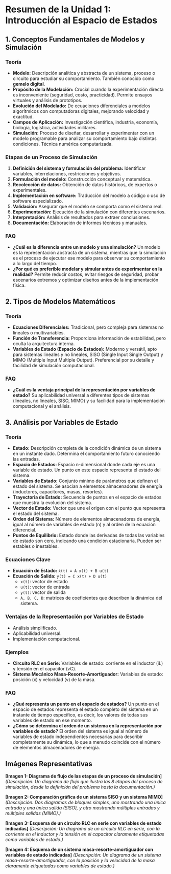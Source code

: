 # Resumen de la Unidad 1: Introducción al Espacio de Estados

## 1. Conceptos Fundamentales de Modelos y Simulación

### Teoría
- **Modelo:** Descripción analítica y abstracta de un sistema, proceso o circuito para estudiar su comportamiento. También conocido como **gemelo digital**.
- **Propósito de la Modelación:** Crucial cuando la experimentación directa es inconveniente (seguridad, costo, practicidad). Permite ensayos virtuales y análisis de prototipos.
- **Evolución del Modelado:** De ecuaciones diferenciales a modelos algorítmicos con computadoras digitales, mejorando velocidad y exactitud.
- **Campos de Aplicación:** Investigación científica, industria, economía, biología, logística, actividades militares.
- **Simulación:** Proceso de diseñar, desarrollar y experimentar con un modelo programable para analizar su comportamiento bajo distintas condiciones. Técnica numérica computarizada.

### Etapas de un Proceso de Simulación
1.  **Definición del sistema y formulación del problema:** Identificar variables, interrelaciones, restricciones y objetivos.
2.  **Formulación del modelo:** Construcción conceptual y matemática.
3.  **Recolección de datos:** Obtención de datos históricos, de expertos o experimentales.
4.  **Implementación en software:** Traducción del modelo a código o uso de software especializado.
5.  **Validación:** Asegurar que el modelo se comporta como el sistema real.
6.  **Experimentación:** Ejecución de la simulación con diferentes escenarios.
7.  **Interpretación:** Análisis de resultados para extraer conclusiones.
8.  **Documentación:** Elaboración de informes técnicos y manuales.

### FAQ
- **¿Cuál es la diferencia entre un modelo y una simulación?**
  Un modelo es la representación abstracta de un sistema, mientras que la simulación es el proceso de ejecutar ese modelo para observar su comportamiento a lo largo del tiempo.
- **¿Por qué es preferible modelar y simular antes de experimentar en la realidad?**
  Permite reducir costos, evitar riesgos de seguridad, probar escenarios extremos y optimizar diseños antes de la implementación física.

## 2. Tipos de Modelos Matemáticos

### Teoría
- **Ecuaciones Diferenciales:** Tradicional, pero compleja para sistemas no lineales o multivariables.
- **Función de Transferencia:** Proporciona información de estabilidad, pero oculta la arquitectura interna.
- **Variables de Estado (Espacio de Estados):** Moderno y versátil, apto para sistemas lineales y no lineales, SISO (Single Input Single Output) y MIMO (Multiple Input Multiple Output). Preferencial por su detalle y facilidad de simulación computacional.

### FAQ
- **¿Cuál es la ventaja principal de la representación por variables de estado?**
  Su aplicabilidad universal a diferentes tipos de sistemas (lineales, no lineales, SISO, MIMO) y su facilidad para la implementación computacional y el análisis.

## 3. Análisis por Variables de Estado

### Teoría
- **Estado:** Descripción completa de la condición dinámica de un sistema en un instante dado. Determina el comportamiento futuro conociendo las entradas.
- **Espacio de Estados:** Espacio n-dimensional donde cada eje es una variable de estado. Un punto en este espacio representa el estado del sistema.
- **Variables de Estado:** Conjunto mínimo de parámetros que definen el estado del sistema. Se asocian a elementos almacenadores de energía (inductores, capacitores, masas, resortes).
- **Trayectoria de Estado:** Secuencia de puntos en el espacio de estados que muestra la evolución del sistema.
- **Vector de Estado:** Vector que une el origen con el punto que representa el estado del sistema.
- **Orden del Sistema:** Número de elementos almacenadores de energía, igual al número de variables de estado (n) y al orden de la ecuación diferencial.
- **Puntos de Equilibrio:** Estado donde las derivadas de todas las variables de estado son cero, indicando una condición estacionaria. Pueden ser estables o inestables.

### Ecuaciones Clave
- **Ecuación de Estado:** `ẋ(t) = A x(t) + B u(t)`
- **Ecuación de Salida:** `y(t) = C x(t) + D u(t)`
  - `x(t)`: vector de estado
  - `u(t)`: vector de entrada
  - `y(t)`: vector de salida
  - `A, B, C, D`: matrices de coeficientes que describen la dinámica del sistema.

### Ventajas de la Representación por Variables de Estado
- Análisis simplificado.
- Aplicabilidad universal.
- Implementación computacional.

### Ejemplos
- **Circuito RLC en Serie:** Variables de estado: corriente en el inductor (iL) y tensión en el capacitor (vC).
- **Sistema Mecánico Masa-Resorte-Amortiguador:** Variables de estado: posición (x) y velocidad (v) de la masa.

### FAQ
- **¿Qué representa un punto en el espacio de estados?**
  Un punto en el espacio de estados representa el estado completo del sistema en un instante de tiempo específico, es decir, los valores de todas sus variables de estado en ese momento.
- **¿Cómo se determina el orden de un sistema en la representación por variables de estado?**
  El orden del sistema es igual al número de variables de estado independientes necesarias para describir completamente su dinámica, lo que a menudo coincide con el número de elementos almacenadores de energía.

## Imágenes Representativas

**[Imagen 1: Diagrama de flujo de las etapas de un proceso de simulación]**
*(Descripción: Un diagrama de flujo que ilustra las 8 etapas del proceso de simulación, desde la definición del problema hasta la documentación.)*

**[Imagen 2: Comparación gráfica de un sistema SISO y un sistema MIMO]**
*(Descripción: Dos diagramas de bloques simples, uno mostrando una única entrada y una única salida (SISO), y otro mostrando múltiples entradas y múltiples salidas (MIMO).)*

**[Imagen 3: Esquema de un circuito RLC en serie con variables de estado indicadas]**
*(Descripción: Un diagrama de un circuito RLC en serie, con la corriente en el inductor y la tensión en el capacitor claramente etiquetadas como variables de estado.)*

**[Imagen 4: Esquema de un sistema masa-resorte-amortiguador con variables de estado indicadas]**
*(Descripción: Un diagrama de un sistema masa-resorte-amortiguador, con la posición y la velocidad de la masa claramente etiquetadas como variables de estado.)*



